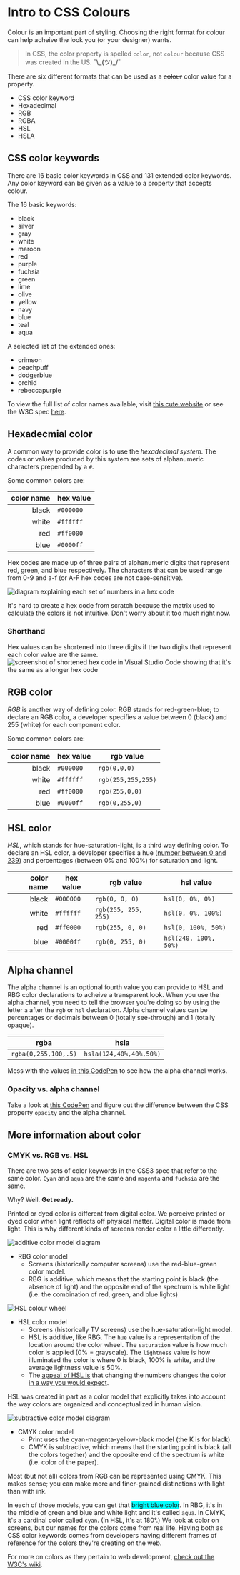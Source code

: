 <!-- Student takeaway: -->
<!--Student will be able to:
- Name the three standard color formats
- Identify which of the three standard color formats accept alpha values
- Use a alpha channel color to make a heading's background partially see-through
 -->
# Intro to CSS Colours

Colour is an important part of styling. Choosing the right format for colour can help acheive the look you (or your designer) wants.

> In CSS, the color property is spelled `color`, not `colour` because CSS was created in the US. **¯\\\_(ツ)_/¯**

There are six different formats that can be used as a ~~colour~~ color value for a property.
* CSS color keyword
* Hexadecimal
* RGB
* RGBA
* HSL
* HSLA

## CSS color keywords 
There are 16 basic color keywords in CSS and 131 extended color keywords. Any color keyword can be given as a value to a property that accepts colour.

The 16 basic keywords:
* black
* silver
* gray
* white
* maroon
* red
* purple
* fuchsia
* green
* lime
* olive
* yellow
* navy
* blue
* teal
* aqua

A selected list of the extended ones:
* crimson
* peachpuff
* dodgerblue
* orchid
* rebeccapurple

To view the full list of color names available, visit [this cute website](http://colours.neilorangepeel.com/) or see the W3C spec [here](https://www.w3.org/TR/css-color-3/#notes).

## Hexadecmial color

A common way to provide color is to use the _hexadecimal system_. The codes or values produced by this system are sets of alphanumeric characters prepended by a `#`.

Some common colors are:

| color name | hex value |
| ---: | --- |
| black | `#000000` |
| white| `#ffffff` |
| red| `#ff0000` |
| blue| `#0000ff` |

Hex codes are made up of three pairs of alphanumeric digits that represent red, green, and blue respectively. The characters that can be used range from 0-9 and a-f (or A-F hex codes are not case-sensitive). 

![diagram explaining each set of numbers in a hex code](https://hychalknotes.s3.amazonaws.com/hex-codes-case-insensitive.png)

It's hard to create a hex code from scratch because the matrix used to calculate the colors is not intuitive. Don't worry about it too much right now.

### Shorthand

Hex values can be shortened into three digits if the two digits that represent each color value are the same.
![screenshot of shortened hex code in Visual Studio Code showing that it's the same as a longer hex code](https://hychalknotes.s3.amazonaws.com/hex-codes-shortened.png)

## RGB color
_RGB_ is another way of defining color. RGB stands for red-green-blue; to declare an RGB color, a developer specifies a value between 0 (black) and 255 (white) for each component color.

Some common colors are:

| color name | hex value | rgb value|
| ---: | --- | --- |
| black | `#000000` | `rgb(0,0,0)`|
| white| `#ffffff` | `rgb(255,255,255)`|
| red| `#ff0000` | `rgb(255,0,0)`|
| blue| `#0000ff` |`rgb(0,255,0) `|

## HSL color
_HSL_, which stands for hue-saturation-light, is a third way defining color. To declare an HSL color, a developer specifies a hue ([number between 0 and 239](https://stackoverflow.com/questions/1290190/why-are-max-values-for-saturation-and-hue-are-240-and-239-respectively)) and percentages (between 0% and 100%) for saturation and light.

| color name | hex value | rgb value| hsl value|
| ---: | --- | --- |---|
| black | `#000000` | `rgb(0, 0, 0)`| `hsl(0, 0%, 0%)`|
| white| `#ffffff` | `rgb(255, 255, 255)`| `hsl(0, 0%, 100%)`|
| red| `#ff0000` | `rgb(255, 0, 0)`| `hsl(0, 100%, 50%)`|
| blue| `#0000ff` |`rgb(0, 255, 0)` | `hsl(240, 100%, 50%)`|

## Alpha channel
The alpha channel is an optional fourth value you can provide to HSL and RBG color declarations to acheive a transparent look. When you use the alpha channel, you need to tell the browser you're doing so by using the letter `a` after the `rgb` or `hsl` declaration. Alpha channel values can be percentages or decimals between 0 (totally see-through) and 1 (totally opaque).

|rgba|hsla|
---|---
`rgba(0,255,100,.5)` | `hsla(124,40%,40%,50%)`

Mess with the values [in this CodePen](https://codepen.io/hackeryou/pen/YRyQvR) to see how the alpha channel works.

<!-- <iframe src="https://codepen.io/hackeryou/pen/YRyQvR" height="400" width="600"></iframe> -->

### Opacity vs. alpha channel
Take a look at [this CodePen](https://codepen.io/hackeryou/pen/QJjgNL) and figure out the difference between the CSS property `opacity` and the alpha channel.
<!-- Explain to students that opacity affects all of an element's children -->
<!-- <iframe src="https://codepen.io/hackeryou/pen/QJjgNL" height="400" width="600"></iframe> -->

## More information about color

### CMYK vs. RGB vs. HSL
There are two sets of color keywords in the CSS3 spec that refer to the same color. `Cyan` and `aqua` are the same and `magenta` and `fuchsia` are the same.

Why? Well. **Get ready.**

Printed or dyed color is different from digital color. We perceive printed or dyed color when light reflects off physical matter. Digital color is made from light. This is why different kinds of screens render color a little differently.

![additive color model diagram](http://www.mobiliodevelopment.com/wp-content/uploads/2012/04/RGB-colors.gif)
* RBG color model
  * Screens (historically computer screens) use the red-blue-green color model. 
  * RBG is additive, which means that the starting point is black (the absence of light) and the opposite end of the spectrum is white light (i.e. the combination of red, green, and blue lights)

![HSL colour wheel](https://uwdigipub.files.wordpress.com/2014/11/hsl-color-wheel-pagespeed-ce-if6-exzipy.png)

* HSL color model
  * Screens (historically TV screens) use the hue-saturation-light model.
  * HSL is additive, like RBG. The `hue` value is a representation of the location around the color wheel. The `saturation` value is how much color is applied (0% = grayscale). The `lightness` value is how illuminated the color is where 0 is black, 100% is white, and the average lightness value is 50%.
  * The [appeal of HSL is](https://www.w3.org/wiki/CSS3/Color/HSL) that changing the numbers changes the color [in a way you would expect](https://css-tricks.com/examples/HSLaExplorer/). 

HSL was created in part as a color model that explicitly takes into account the way colors are organized and conceptualized in human vision. 

![subtractive color model diagram](http://archive.xaraxone.com/webxealot/workbook40/color_01.gif)

* CMYK color model
  * Print uses the cyan-magenta-yellow-black model (the K is for blac**k**).
  * CMYK is subtractive, which means that the starting point is black (all the colors together) and the opposite end of the spectrum is white (i.e. color of the paper).

Most (but not all) colors from RGB can be represented using CMYK. This makes sense; you can make more and finer-grained distinctions with light than with ink.

In each of those models, you can get that <span style="background-color:cyan;">bright blue color</span>.  In RBG, it's in the middle of green and blue and white light and it's called `aqua`. In CMYK, it's a cardinal color called `cyan`. (In HSL, it's at 180°.) We look at color on screens, but our names for the colors come from real life. Having both as CSS color keywords comes from developers having different frames of reference for the colors they're creating on the web. 

For more on colors as they pertain to web development, [check out the W3C's wiki](https://www.w3.org/wiki/CSS3/Color).



